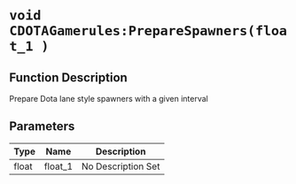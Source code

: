 # `void CDOTAGamerules:PrepareSpawners(float_1 )`
## Function Description
Prepare Dota lane style spawners with a given interval
## Parameters
Type|Name|Description
--|--|--
float|float_1|No Description Set
